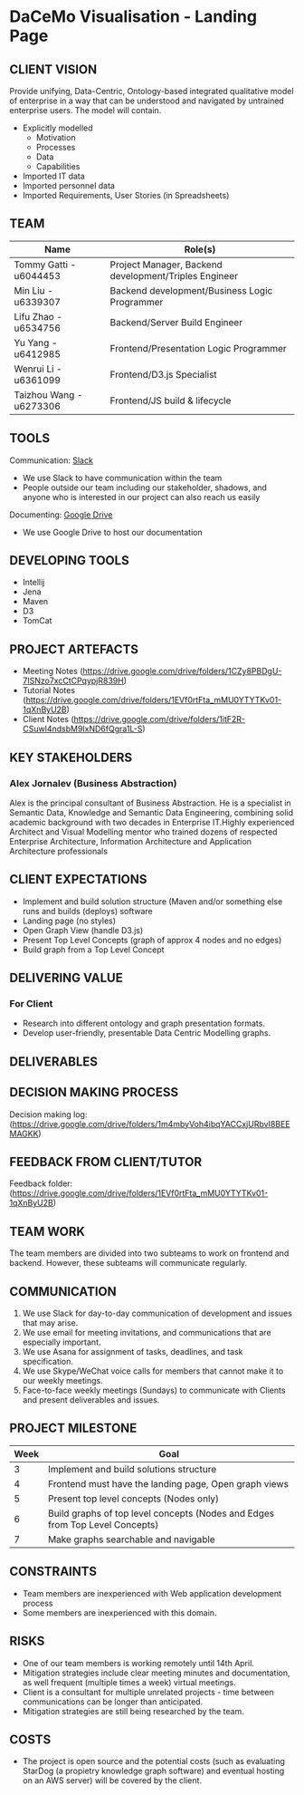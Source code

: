 # DaCeMo Visualisation - Landing Page

## CLIENT VISION
Provide unifying, Data-Centric, Ontology-based integrated qualitative model of enterprise in a way that can be understood and navigated by untrained enterprise users. The model will contain.

* Explicitly modelled
  - Motivation
  - Processes
  - Data
  - Capabilities
* Imported IT data
* Imported personnel data
* Imported Requirements, User Stories (in Spreadsheets)


## TEAM
Name | Role(s) 
--- | ---
Tommy Gatti - u6044453 | Project Manager, Backend development/Triples Engineer
Min Liu - u6339307 | Backend development/Business Logic Programmer
Lifu Zhao - u6534756 | Backend/Server Build Engineer
Yu Yang - u6412985 | Frontend/Presentation Logic Programmer
Wenrui Li - u6361099 | Frontend/D3.js Specialist
Taizhou Wang - u6273306 | Frontend/JS build & lifecycle

## TOOLS

Communication: [Slack](https://slack.com/)
* We use Slack to have communication within the team
* People outside our team including our stakeholder, shadows, and anyone who is interested in our project can also reach us easily

Documenting: [Google Drive](https://drive.google.com/drive/folders/1-1yj-3s_OkBXiONDrqy7tZXL7TlzEtuD)
* We use Google Drive to host our documentation

## DEVELOPING TOOLS
* Intellij
* Jena
* Maven
* D3
* TomCat

## PROJECT ARTEFACTS
* Meeting Notes (https://drive.google.com/drive/folders/1CZy8PBDgU-7ISNzo7xcCtCPqypjR839H)
* Tutorial Notes (https://drive.google.com/drive/folders/1EVf0rtFta_mMU0YTYTKv01-1qXnByU2B)
* Client Notes (https://drive.google.com/drive/folders/1itF2R-CSuwl4ndsbM9IxND6fQgra1L-S)

## KEY STAKEHOLDERS
### Alex Jornalev (Business Abstraction)
Alex is the principal consultant of Business Abstraction. He is a specialist in Semantic Data, 
Knowledge and Semantic Data Engineering, combining solid academic background 
with two decades in Enterprise IT.Highly experienced Architect and Visual Modelling mentor who trained dozens of respected Enterprise Architecture, Information Architecture and Application Architecture professionals

## CLIENT EXPECTATIONS
* Implement and build solution structure (Maven and/or something else runs and builds (deploys) software
* Landing page (no styles)
* Open Graph View (handle D3.js)
* Present Top Level Concepts (graph of approx 4 nodes and no edges)
* Build graph from a Top Level Concept


## DELIVERING VALUE
### For Client
* Research into different ontology and graph presentation formats.
* Develop user-friendly, presentable Data Centric Modelling graphs. 

## DELIVERABLES

## DECISION MAKING PROCESS
Decision making log: (https://drive.google.com/drive/folders/1m4mbyVoh4ibqYACCxjURbvI8BEEMAGKK)

## FEEDBACK FROM CLIENT/TUTOR
Feedback folder: (https://drive.google.com/drive/folders/1EVf0rtFta_mMU0YTYTKv01-1qXnByU2B)

## TEAM WORK
The team members are divided into two subteams to work on frontend and backend. However, these subteams will communicate regularly. 

## COMMUNICATION
1. We use Slack for day-to-day communication of development and issues that may arise.
2. We use email for meeting invitations, and communications that are especially important. 
3. We use Asana for assignment of tasks, deadlines, and task specification.
4. We use Skype/WeChat voice calls for members that cannot make it to our weekly meetings.
5. Face-to-face weekly meetings (Sundays) to communicate with Clients and present deliverables and issues. 

## PROJECT MILESTONE
Week | Goal
--- | --- 
3 | Implement and build solutions structure  
4 | Frontend must have the landing page, Open graph views
5 | Present top level concepts (Nodes only)
6 | Build graphs of top level concepts (Nodes and Edges from Top Level Concepts)
7 | Make graphs searchable and navigable 
 
## CONSTRAINTS
* Team members are inexperienced with Web application development process
* Some members are inexperienced with this domain.

## RISKS
* One of our team members is working remotely until 14th April. 
* Mitigation strategies include clear meeting minutes and documentation, as well frequent (multiple times a week) virtual meetings.
* Client is a consultant for multiple unrelated projects - time between communications can be longer than anticipated. 
* Mitigation strategies are still being researched by the team.

## COSTS
* The project is open source and the potential costs (such as evaluating StarDog (a propietry knowledge graph software) and eventual hosting on an AWS server) will be covered by the client. 


